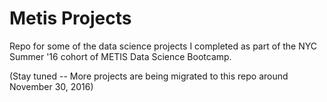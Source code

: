 # Metis Projects

Repo for some of the data science projects I completed as part of the NYC Summer '16 cohort of METIS Data Science Bootcamp.

(Stay tuned -- More projects are being migrated to this repo around November 30, 2016)
